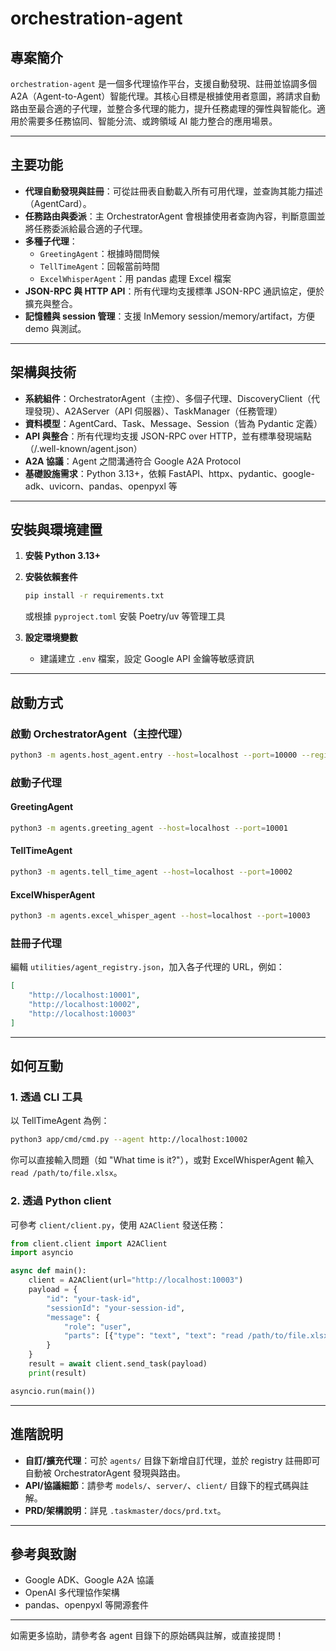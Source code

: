 # orchestration-agent

## 專案簡介

`orchestration-agent` 是一個多代理協作平台，支援自動發現、註冊並協調多個 A2A（Agent-to-Agent）智能代理。其核心目標是根據使用者意圖，將請求自動路由至最合適的子代理，並整合多代理的能力，提升任務處理的彈性與智能化。適用於需要多任務協同、智能分流、或跨領域 AI 能力整合的應用場景。

---

## 主要功能

- **代理自動發現與註冊**：可從註冊表自動載入所有可用代理，並查詢其能力描述（AgentCard）。
- **任務路由與委派**：主 OrchestratorAgent 會根據使用者查詢內容，判斷意圖並將任務委派給最合適的子代理。
- **多種子代理**：
  - `GreetingAgent`：根據時間問候
  - `TellTimeAgent`：回報當前時間
  - `ExcelWhisperAgent`：用 pandas 處理 Excel 檔案
- **JSON-RPC 與 HTTP API**：所有代理均支援標準 JSON-RPC 通訊協定，便於擴充與整合。
- **記憶體與 session 管理**：支援 InMemory session/memory/artifact，方便 demo 與測試。

---

## 架構與技術

- **系統組件**：OrchestratorAgent（主控）、多個子代理、DiscoveryClient（代理發現）、A2AServer（API 伺服器）、TaskManager（任務管理）
- **資料模型**：AgentCard、Task、Message、Session（皆為 Pydantic 定義）
- **API 與整合**：所有代理均支援 JSON-RPC over HTTP，並有標準發現端點（/.well-known/agent.json）
- **A2A 協議**：Agent 之間溝通符合 Google A2A Protocol
- **基礎設施需求**：Python 3.13+，依賴 FastAPI、httpx、pydantic、google-adk、uvicorn、pandas、openpyxl 等

---

## 安裝與環境建置

1. **安裝 Python 3.13+**
2. **安裝依賴套件**
   ```bash
   pip install -r requirements.txt
   ```
   或根據 `pyproject.toml` 安裝 Poetry/uv 等管理工具

3. **設定環境變數**
   - 建議建立 `.env` 檔案，設定 Google API 金鑰等敏感資訊

---

## 啟動方式

### 啟動 OrchestratorAgent（主控代理）

```bash
python3 -m agents.host_agent.entry --host=localhost --port=10000 --registry=utilities/agent_registry.json
```

### 啟動子代理

#### GreetingAgent
```bash
python3 -m agents.greeting_agent --host=localhost --port=10001
```

#### TellTimeAgent
```bash
python3 -m agents.tell_time_agent --host=localhost --port=10002
```

#### ExcelWhisperAgent
```bash
python3 -m agents.excel_whisper_agent --host=localhost --port=10003
```

### 註冊子代理

編輯 `utilities/agent_registry.json`，加入各子代理的 URL，例如：
```json
[
    "http://localhost:10001",
    "http://localhost:10002",
    "http://localhost:10003"
]
```

---

## 如何互動

### 1. 透過 CLI 工具

以 TellTimeAgent 為例：
```bash
python3 app/cmd/cmd.py --agent http://localhost:10002
```
你可以直接輸入問題（如 "What time is it?"），或對 ExcelWhisperAgent 輸入 `read /path/to/file.xlsx`。

### 2. 透過 Python client

可參考 `client/client.py`，使用 `A2AClient` 發送任務：
```python
from client.client import A2AClient
import asyncio

async def main():
    client = A2AClient(url="http://localhost:10003")
    payload = {
        "id": "your-task-id",
        "sessionId": "your-session-id",
        "message": {
            "role": "user",
            "parts": [{"type": "text", "text": "read /path/to/file.xlsx"}]
        }
    }
    result = await client.send_task(payload)
    print(result)

asyncio.run(main())
```

---

## 進階說明

- **自訂/擴充代理**：可於 `agents/` 目錄下新增自訂代理，並於 registry 註冊即可自動被 OrchestratorAgent 發現與路由。
- **API/協議細節**：請參考 `models/`、`server/`、`client/` 目錄下的程式碼與註解。
- **PRD/架構說明**：詳見 `.taskmaster/docs/prd.txt`。

---

## 參考與致謝

- Google ADK、Google A2A 協議
- OpenAI 多代理協作架構
- pandas、openpyxl 等開源套件

---

如需更多協助，請參考各 agent 目錄下的原始碼與註解，或直接提問！
